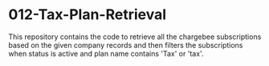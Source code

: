 # 012-Tax-Plan-Retrieval
This repository contains the code to retrieve all the chargebee subscriptions based on the given company records and then filters the subscriptions when status is active and plan name contains 'Tax' or 'tax'.
